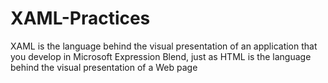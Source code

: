 # XAML-Practices
XAML is the language behind the visual presentation of an application that you develop in Microsoft Expression Blend, just as HTML is the language behind the visual presentation of a Web page
